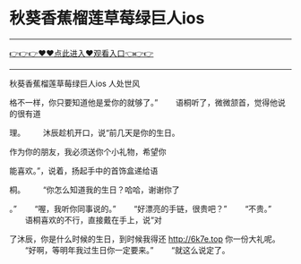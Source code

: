 # 秋葵香蕉榴莲草莓绿巨人ios

<hr/><a href="https://github.com/lkijoi/chun/issues/1">👉👉👉♥♥点此进入♥观看入口👈👉👉</a><hr/>

秋葵香蕉榴莲草莓绿巨人ios
人处世风

格不一样，你只要知道他是爱你的就够了。”
　　语桐听了，微微颔首，觉得他说的很有道

理。
　　沐辰趁机开口，说“前几天是你的生日。

作为你的朋友，我必须送你个小礼物，希望你

能喜欢。”，说着，扬起手中的首饰盒递给语

桐。
　　“你怎么知道我的生日？哈哈，谢谢你了

。”
　　“喔，我听你同事说的。”
　　“好漂亮的手链，很贵吧？”
　　“不贵。”
　　语桐喜欢的不行，直接戴在手上，说“对

了沐辰，你是什么时候的生日，到时候我得还
http://6k7e.top
你一份大礼呢。
　　“好啊，等明年我过生日你一定要来。”
　　“就这么说定了。
